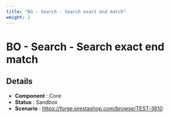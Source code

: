 ```yaml
---
title: "BO - Search - Search exact end match"
weight: 2
---
```


# BO - Search - Search exact end match
## Details
* **Component** : Core
* **Status** : Sandbox
* **Scenario** : https://forge.prestashop.com/browse/TEST-3610

